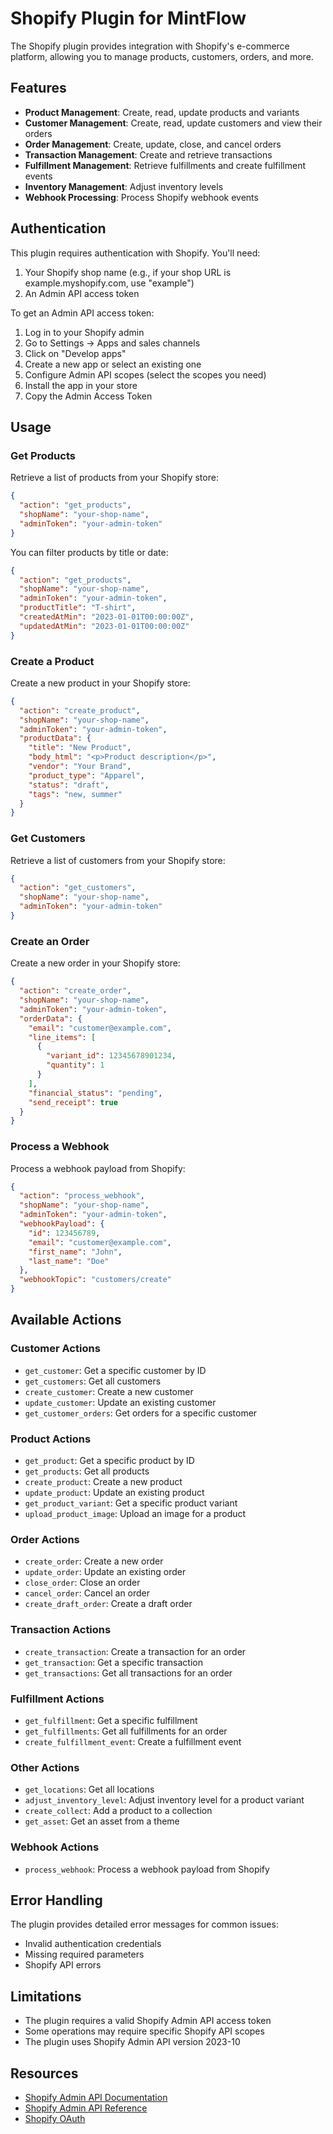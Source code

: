 # Shopify Plugin for MintFlow

The Shopify plugin provides integration with Shopify's e-commerce platform, allowing you to manage products, customers, orders, and more.

## Features

- **Product Management**: Create, read, update products and variants
- **Customer Management**: Create, read, update customers and view their orders
- **Order Management**: Create, update, close, and cancel orders
- **Transaction Management**: Create and retrieve transactions
- **Fulfillment Management**: Retrieve fulfillments and create fulfillment events
- **Inventory Management**: Adjust inventory levels
- **Webhook Processing**: Process Shopify webhook events

## Authentication

This plugin requires authentication with Shopify. You'll need:

1. Your Shopify shop name (e.g., if your shop URL is example.myshopify.com, use "example")
2. An Admin API access token

To get an Admin API access token:

1. Log in to your Shopify admin
2. Go to Settings → Apps and sales channels
3. Click on "Develop apps"
4. Create a new app or select an existing one
5. Configure Admin API scopes (select the scopes you need)
6. Install the app in your store
7. Copy the Admin Access Token

## Usage

### Get Products

Retrieve a list of products from your Shopify store:

```json
{
  "action": "get_products",
  "shopName": "your-shop-name",
  "adminToken": "your-admin-token"
}
```

You can filter products by title or date:

```json
{
  "action": "get_products",
  "shopName": "your-shop-name",
  "adminToken": "your-admin-token",
  "productTitle": "T-shirt",
  "createdAtMin": "2023-01-01T00:00:00Z",
  "updatedAtMin": "2023-01-01T00:00:00Z"
}
```

### Create a Product

Create a new product in your Shopify store:

```json
{
  "action": "create_product",
  "shopName": "your-shop-name",
  "adminToken": "your-admin-token",
  "productData": {
    "title": "New Product",
    "body_html": "<p>Product description</p>",
    "vendor": "Your Brand",
    "product_type": "Apparel",
    "status": "draft",
    "tags": "new, summer"
  }
}
```

### Get Customers

Retrieve a list of customers from your Shopify store:

```json
{
  "action": "get_customers",
  "shopName": "your-shop-name",
  "adminToken": "your-admin-token"
}
```

### Create an Order

Create a new order in your Shopify store:

```json
{
  "action": "create_order",
  "shopName": "your-shop-name",
  "adminToken": "your-admin-token",
  "orderData": {
    "email": "customer@example.com",
    "line_items": [
      {
        "variant_id": 12345678901234,
        "quantity": 1
      }
    ],
    "financial_status": "pending",
    "send_receipt": true
  }
}
```

### Process a Webhook

Process a webhook payload from Shopify:

```json
{
  "action": "process_webhook",
  "shopName": "your-shop-name",
  "adminToken": "your-admin-token",
  "webhookPayload": {
    "id": 123456789,
    "email": "customer@example.com",
    "first_name": "John",
    "last_name": "Doe"
  },
  "webhookTopic": "customers/create"
}
```

## Available Actions

### Customer Actions

- `get_customer`: Get a specific customer by ID
- `get_customers`: Get all customers
- `create_customer`: Create a new customer
- `update_customer`: Update an existing customer
- `get_customer_orders`: Get orders for a specific customer

### Product Actions

- `get_product`: Get a specific product by ID
- `get_products`: Get all products
- `create_product`: Create a new product
- `update_product`: Update an existing product
- `get_product_variant`: Get a specific product variant
- `upload_product_image`: Upload an image for a product

### Order Actions

- `create_order`: Create a new order
- `update_order`: Update an existing order
- `close_order`: Close an order
- `cancel_order`: Cancel an order
- `create_draft_order`: Create a draft order

### Transaction Actions

- `create_transaction`: Create a transaction for an order
- `get_transaction`: Get a specific transaction
- `get_transactions`: Get all transactions for an order

### Fulfillment Actions

- `get_fulfillment`: Get a specific fulfillment
- `get_fulfillments`: Get all fulfillments for an order
- `create_fulfillment_event`: Create a fulfillment event

### Other Actions

- `get_locations`: Get all locations
- `adjust_inventory_level`: Adjust inventory level for a product variant
- `create_collect`: Add a product to a collection
- `get_asset`: Get an asset from a theme

### Webhook Actions

- `process_webhook`: Process a webhook payload from Shopify

## Error Handling

The plugin provides detailed error messages for common issues:

- Invalid authentication credentials
- Missing required parameters
- Shopify API errors

## Limitations

- The plugin requires a valid Shopify Admin API access token
- Some operations may require specific Shopify API scopes
- The plugin uses Shopify Admin API version 2023-10

## Resources

- [Shopify Admin API Documentation](https://shopify.dev/docs/api/admin-rest)
- [Shopify Admin API Reference](https://shopify.dev/docs/api/admin-rest/2023-10/resources/product)
- [Shopify OAuth](https://shopify.dev/docs/apps/auth/oauth)
